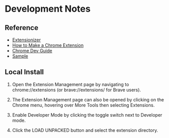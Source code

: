 Development Notes
=================

Reference
---------

- [Extensionizer](https://extensionizr.com/)
- [How to Make a Chrome Extension](https://hackr.io/blog/how-to-make-a-chrome-extension)
- [Chrome Dev Guide](https://developer.chrome.com/extensions/devguide)
- [Sample](https://developer.chrome.com/extensions/samples)


Local Install
-------------

1. Open the Extension Management page by navigating to chrome://extensions (or
   brave://extensions/ for Brave users).

2. The Extension Management page can also be opened by clicking on the Chrome
   menu, hovering over More Tools then selecting Extensions.

3. Enable Developer Mode by clicking the toggle switch next to Developer mode.

4. Click the LOAD UNPACKED button and select the extension directory.
